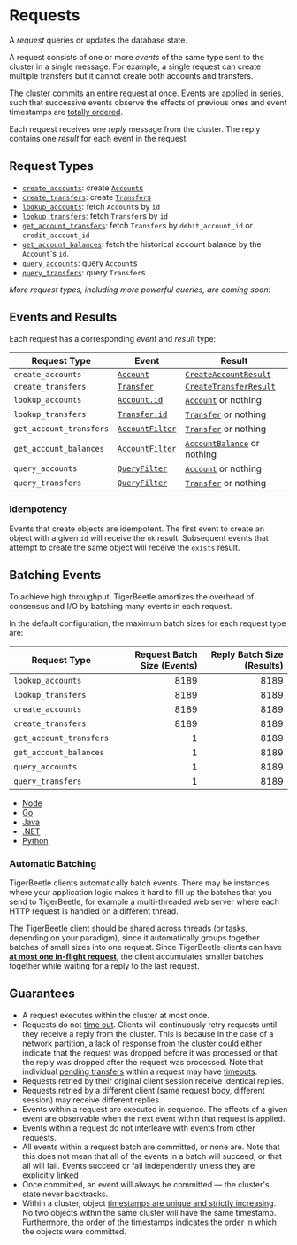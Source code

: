 # Requests

A _request_ queries or updates the database state.

A request consists of one or more _events_ of the same type sent to the cluster in a single message.
For example, a single request can create multiple transfers but it cannot create both accounts and
transfers.

The cluster commits an entire request at once. Events are applied in series, such that successive
events observe the effects of previous ones and event timestamps are
[totally ordered](./time.md#timestamps-are-totally-ordered).

Each request receives one _reply_ message from the cluster. The reply contains one _result_ for each
event in the request.

## Request Types

- [`create_accounts`](../reference/requests/create_accounts.md): create [`Account`s](../reference/account.md)
- [`create_transfers`](../reference/requests/create_transfers.md): create [`Transfer`s](../reference/transfer.md)
- [`lookup_accounts`](../reference/requests/lookup_accounts.md): fetch `Account`s by `id`
- [`lookup_transfers`](../reference/requests/lookup_transfers.md): fetch `Transfer`s by `id`
- [`get_account_transfers`](../reference/requests/get_account_transfers.md): fetch `Transfer`s by `debit_account_id` or
  `credit_account_id`
- [`get_account_balances`](../reference/requests/get_account_balances.md): fetch the historical account balance by the
  `Account`'s `id`.
- [`query_accounts`](../reference/requests/query_accounts.md): query `Account`s
- [`query_transfers`](../reference/requests/query_transfers.md): query `Transfer`s

_More request types, including more powerful queries, are coming soon!_

## Events and Results

Each request has a corresponding _event_ and _result_ type:

| Request Type            | Event                                                                 | Result                                                                              |
| ----------------------- | --------------------------------------------------------------------- | ----------------------------------------------------------------------------------- |
| `create_accounts`       | [`Account`](../reference/requests/create_accounts.md#event)           | [`CreateAccountResult`](../reference/requests/create_accounts.md#result)            |
| `create_transfers`      | [`Transfer`](../reference/requests/create_transfers.md#event)         | [`CreateTransferResult`](../reference/requests/create_transfers.md#result)          |
| `lookup_accounts`       | [`Account.id`](../reference/requests/lookup_accounts.md#event)        | [`Account`](../reference/requests/lookup_accounts.md#result) or nothing             |
| `lookup_transfers`      | [`Transfer.id`](../reference/requests/lookup_transfers.md#event)      | [`Transfer`](../reference/requests/lookup_transfers.md#result) or nothing           |
| `get_account_transfers` | [`AccountFilter`](../reference/account-filter.md)                     | [`Transfer`](../reference/requests/get_account_transfers.md#result) or nothing      |
| `get_account_balances`  | [`AccountFilter`](../reference/account-filter.md)                     | [`AccountBalance`](../reference/requests/get_account_balances.md#result) or nothing |
| `query_accounts`        | [`QueryFilter`](../reference/query-filter.md)                         | [`Account`](../reference/requests/lookup_accounts.md#result) or nothing             |
| `query_transfers`       | [`QueryFilter`](../reference/query-filter.md)                         | [`Transfer`](../reference/requests/lookup_transfers.md#result) or nothing           |

### Idempotency

Events that create objects are idempotent. The first event to create an object with a given `id`
will receive the `ok` result. Subsequent events that attempt to create the same object will receive
the `exists` result.

## Batching Events

To achieve high throughput, TigerBeetle amortizes the overhead of consensus and I/O by batching many
events in each request.

In the default configuration, the maximum batch sizes for each request type are:

| Request Type            | Request Batch Size (Events) | Reply Batch Size (Results) |
| ----------------------- | --------------------------: | -------------------------: |
| `lookup_accounts`       |                        8189 |                       8189 |
| `lookup_transfers`      |                        8189 |                       8189 |
| `create_accounts`       |                        8189 |                       8189 |
| `create_transfers`      |                        8189 |                       8189 |
| `get_account_transfers` |                           1 |                       8189 |
| `get_account_balances`  |                           1 |                       8189 |
| `query_accounts`        |                           1 |                       8189 |
| `query_transfers`       |                           1 |                       8189 |

- [Node](/src/clients/node/README.md#batching)
- [Go](/src/clients/go/README.md#batching)
- [Java](/src/clients/java/README.md#batching)
- [.NET](/src/clients/dotnet/README.md#batching)
- [Python](/src/clients/python/README.md#batching)

### Automatic Batching

TigerBeetle clients automatically batch events. There may be instances where your application logic 
makes it hard to fill up the batches that you send to TigerBeetle, for example a multi-threaded web 
server where each HTTP request is handled on a different thread. 

The TigerBeetle client should be shared across threads (or tasks, depending on your paradigm), since 
it automatically groups together batches of small sizes into one request. Since  TigerBeetle clients 
can have [**at most one in-flight request**](../reference/sessions.md), the client 
accumulates smaller batches together while waiting for a reply to the last request.


## Guarantees

- A request executes within the cluster at most once.
- Requests do not [time out](../reference/sessions.md#retries). Clients will continuously retry requests until
  they receive a reply from the cluster. This is because in the case of a network partition, a lack
  of response from the cluster could either indicate that the request was dropped before it was
  processed or that the reply was dropped after the request was processed. Note that individual
  [pending transfers](./two-phase-transfers.md) within a request may have
  [timeouts](../reference/transfer.md#timeout).
- Requests retried by their original client session receive identical replies.
- Requests retried by a different client (same request body, different session) may receive
  different replies.
- Events within a request are executed in sequence. The effects of a given event are observable when
  the next event within that request is applied.
- Events within a request do not interleave with events from other requests.
- All events within a request batch are committed, or none are. Note that this does not mean that
  all of the events in a batch will succeed, or that all will fail. Events succeed or fail
  independently unless they are explicitly [linked](./linked-events.md)
- Once committed, an event will always be committed — the cluster's state never backtracks.
- Within a cluster, object
  [timestamps are unique and strictly increasing](./time.md#timestamps-are-totally-ordered).
  No two objects within the same cluster will have the same timestamp. Furthermore, the order of the
  timestamps indicates the order in which the objects were committed.
